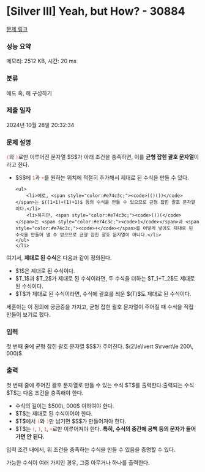 # [Silver III] Yeah, but How? - 30884 

[문제 링크](https://www.acmicpc.net/problem/30884) 

### 성능 요약

메모리: 2512 KB, 시간: 20 ms

### 분류

애드 혹, 해 구성하기

### 제출 일자

2024년 10월 28일 20:32:34

### 문제 설명

<p><span style="color:#e74c3c;"><code>(</code></span>와 <span style="color:#e74c3c;"><code>)</code></span>로만 이루어진 문자열 $S$가 아래 조건을 충족하면, 이를 <strong>균형 잡힌 괄호 문자열</strong>이라고 한다.</p>

<ul>
	<li>$S$에 <span style="color:#e74c3c;"><code>1</code></span>과 <span style="color:#e74c3c;"><code>+</code></span>를 원하는 위치에 적절히 추가해서 제대로 된 수식을 만들 수 있다.

	<ul>
		<li>예로, <span style="color:#e74c3c;"><code>(()())</code></span>는 $((1+1)+(1)+1)$ 등의 수식을 만들 수 있으므로 균형 잡힌 괄호 문자열이다.</li>
		<li>하지만, <span style="color:#e74c3c;"><code>())(</code></span>는 <span style="color:#e74c3c;"><code>1</code></span>과 <span style="color:#e74c3c;"><code>+</code></span>를 어떻게 넣어도 제대로 된 수식을 만들어 낼 수 없으므로 균형 잡힌 괄호 문자열이 아니다.</li>
	</ul>
	</li>
</ul>

<p>여기서, <strong>제대로 된 수식</strong>은 다음과 같이 정의된다.</p>

<ul>
	<li>$1$은 제대로 된 수식이다.</li>
	<li>$T_1$과 $T_2$가 제대로 된 수식이라면, 두 수식을 더하는 $T_1+T_2$도 제대로 된 수식이다.</li>
	<li>$T$가 제대로 된 수식이라면, 수식에 괄호를 씌운 $(T)$도 제대로 된 수식이다.</li>
</ul>

<p>세훈이는 이 정의에 궁금증을 가지고, 균형 잡힌 괄호 문자열이 주어질 때 수식을 직접 만들어 보기로 했다.</p>

### 입력 

 <p>첫 번째 줄에 균형 잡힌 괄호 문자열 $S$가 주어진다. $(2\le\lvert S\rvert\le 200\, 000)$</p>

### 출력 

 <p>첫 번째 줄에 주어진 괄호 문자열로 만들 수 있는 수식 $T$를 출력한다.출력되는 수식 $T$는 다음 조건을 충족해야 한다.</p>

<ul>
	<li>수식의 길이는 $500\, 000$ 이하여야 한다.</li>
	<li>$T$는 제대로 된 수식이어야 한다.</li>
	<li>$T$에서 <span style="color:#e74c3c;"><code>(</code></span>와 <span style="color:#e74c3c;"><code>)</code></span>만 남기면 $S$가 만들어져야 한다.</li>
	<li>$T$는 <span style="color:#e74c3c;"><code>(</code></span>, <span style="color:#e74c3c;"><code>)</code></span>, <span style="color:#e74c3c;"><code>1</code></span>, <span style="color:#e74c3c;"><code>+</code></span>로만 이루어져야 한다. <strong>특히, 수식의 중간에 공백 등의 문자가 들어가면 안 된다.</strong></li>
</ul>

<p>입력 조건 내에서, 위 조건을 충족하는 수식을 만들 수 있음을 증명할 수 있다.</p>

<p>가능한 수식이 여러 가지인 경우, 그중 아무거나 하나를 출력한다.</p>

